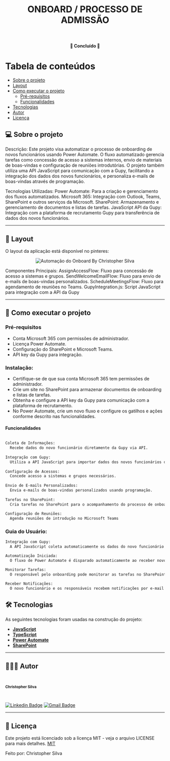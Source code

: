 <h1 align="center">ONBOARD / PROCESSO DE ADMISSÃO</h1>			
<br>
<h4 align="center"> 🚀 Concluído 🚀 </h4>
	

Tabela de conteúdos
=================
<!--ts-->
   * [Sobre o projeto](#-sobre-o-projeto)
   * [Layout](#-layout)
   * [Como executar o projeto](#-como-executar-o-projeto)
     * [Pré-requisitos](#pré-requisitos)
     * [Funcionalidades](#Funcionalidades)
   * [Tecnologias](#-tecnologias)
   * [Autor](#-autor)
   * [Licença](#-licença)
<!--te-->


## 💻 Sobre o projeto

Descrição:
Este projeto visa automatizar o processo de onboarding de novos funcionários usando Power Automate. O fluxo automatizado gerencia tarefas como concessão de acesso a sistemas internos, envio de materiais de boas-vindas e configuração de reuniões introdutórias. O projeto também utiliza uma API JavaScript para comunicação com a Gupy, facilitando a integração dos dados dos novos funcionários, e personaliza e-mails de boas-vindas através de programação.

Tecnologias Utilizadas:
Power Automate: Para a criação e gerenciamento dos fluxos automatizados.
Microsoft 365: Integração com Outlook, Teams, SharePoint e outros serviços da Microsoft.
SharePoint: Armazenamento e gerenciamento de documentos e listas de tarefas.
JavaScript API da Gupy: Integração com a plataforma de recrutamento Gupy para transferência de dados dos novos funcionários.

 
---

## 🎨 Layout

O layout da aplicação está disponível no pinteres:
<p align="center" style="display: flex; align-items: flex-start; justify-content: center;width="10"">
  <img alt="Automação do Onboard By Christopher Silva" title="#onboard-automacao" src="https://i.pinimg.com/1200x/ab/48/46/ab48462bf56c2444d846a3efe38ce9f1.jpg" />
</p>

Componentes Principais:
AssignAccessFlow: Fluxo para concessão de acesso a sistemas e grupos.
SendWelcomeEmailFlow: Fluxo para envio de e-mails de boas-vindas personalizados.
ScheduleMeetingsFlow: Fluxo para agendamento de reuniões no Teams.
GupyIntegration.js: Script JavaScript para integração com a API da Gupy

---

## 🚀 Como executar o projeto

### Pré-requisitos

- Conta Microsoft 365 com permissões de administrador.
- Licença Power Automate.
- Configuração do SharePoint e Microsoft Teams.
- API key da Gupy para integração.
### Instalação:
- Certifique-se de que sua conta Microsoft 365 tem permissões de administrador.
- Crie um site no SharePoint para armazenar documentos de onboarding e listas de tarefas.
- Obtenha e configure a API key da Gupy para comunicação com a plataforma de recrutamento.
- No Power Automate, crie um novo fluxo e configure os gatilhos e ações conforme descrito nas funcionalidades.

#### Funcionalidades
```bash

Coleta de Informações:
  Recebe dados do novo funcionário diretamente da Gupy via API.
  
Integração com Gupy:
  Utiliza a API JavaScript para importar dados dos novos funcionários da plataforma Gupy.
  
Configuração de Acessos:
  Concede acesso a sistemas e grupos necessários.
  
Envio de E-mails Personalizados:
  Envia e-mails de boas-vindas personalizados usando programação.
  
Tarefas no SharePoint:
  Cria tarefas no SharePoint para o acompanhamento do processo de onboarding.
  
Configuração de Reuniões:
  Agenda reuniões de introdução no Microsoft Teams

```

### Guia do Usuário:

``` bash
Integração com Gupy:
  A API JavaScript coleta automaticamente os dados do novo funcionário da plataforma Gupy.

Automatização Iniciada:
  O fluxo de Power Automate é disparado automaticamente ao receber novos dados da Gupy.

Monitorar Tarefas:
  O responsável pelo onboarding pode monitorar as tarefas no SharePoint.

Receber Notificações:
  O novo funcionário e os responsáveis recebem notificações por e-mail conforme o processo avança.
```

## 🛠 Tecnologias

As seguintes tecnologias foram usadas na construção do projeto:

-   **[JavaScript](https://www.javascript.com/)** 
-   **[TypeScript](https://www.typescriptlang.org/)** 
-   **[Power Automate](https://www.microsoft.com/pt-br/power-platform/products/power-automate)**
-   **[SharePoint](https://www.microsoft.com/pt-br/microsoft-365/sharepoint/collaboration)**
---

## 🦸🏻‍♂️ Autor

 <br>
  <sub><b><p>Christopher Silva</p></b></sub></a>
 <br />

[![Linkedin Badge](https://img.shields.io/badge/-Christopher%20Silva-blue?style=flat-square&logo=Linkedin&logoColor=white&link=https://www.linkedin.com/in/chris-f-silva//)](https://www.linkedin.com/in/chris-f-silva/) 
[![Gmail Badge](https://img.shields.io/badge/-chrisspfc.silva@gmail.com-c14438?style=flat-square&logo=Gmail&logoColor=white&link=mailto:daniel.rodrigues.soarees@gmail.com)](mailto:chrisspfc.silva@gmail.com)

---

## 📝 Licença

Este projeto está licenciado sob a licença MIT - veja o arquivo LICENSE para mais detalhes. [MIT](./LICENSE)

Feito por: Christopher Silva
